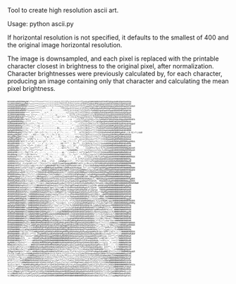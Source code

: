 Tool to create high resolution ascii art.

Usage: python ascii.py <image filename> <horizontal resolution>

If horizontal resolution is not specified, it defaults to the smallest of 400 and the original image horizontal resolution.

The image is downsampled, and each pixel is replaced with the printable character closest in brightness to the original pixel, after normalization. Character brightnesses were previously calculated by, for each character, producing an image containing only that character and calculating the mean pixel brightness.


<pre><sub><sup><sub><sup><sub><sup>
HGUU08$dD8DD8#g8#)**==***====**rr)))))cLLcL[C{{{Fy{zxtxtzttfIywVypG$HUUdUUUa5ShUEEd&amp;$p&amp;$HUdUpUUaUU&amp;a
Gap08d$8#QQgggR#&amp;*====***==+=*))))))))cLLv7tC{{{y{fztjtztYx{F4VFwydd$$UPUGqUppUaddE$Ed$AD&amp;GUqHUUpUdU
Udd$D&amp;RRR#RRRRRR*=====***=+==&amp;lt;)?)))?))cLLL[tz1f{fCCCztfftY7Cyww4Vy3h$&amp;EShpApUUAAdpaGdD&amp;0dAHppGAPaU&amp;0
UdD88RRRRRRgRgQ)======******)?*.....*......?7CCz%xxttttzxjjC{FIhI{%hdD$$UpAdGhHUUUpEddD&amp;&amp;$&amp;dqqpp5UUd
5pDDRRRRRR#RRRR**=+===*****) .....:P.:...:...~ft7[jt[tttxL[t{{Ih3fLfhd8d&amp;hUp$EppGUGqqU8Q$QDHEUpdpEG&amp;
0A88RRRRRRRRR#****_+=*****....=:*..:.:.........~LljjxjjY[[xf{{ISV{Lv{h&amp;8&amp;Ep5d$$dpdAUp&amp;Sd$$&amp;$&amp;dp&amp;UppU
d&amp;QRRRRWNRRRRN)*=+_+=*)*.:::?.:..,:::,:a:.:.:.: ,.1j[7Ljjtt{yywhV{jxlyUE$8dUUpE$aUpqHd&amp;AU888$DGAH5Uq
d0gRRRWRWR#gRf***=++*)`.,:_L.,::::::!:.:\h^:*** .?.)t[jL7t1yyyFIh{LlL7VGE8$&amp;pG&amp;$&amp;EDdUqH#pU$A$888GHUa
H8#RRWRWNRDRR=*&amp;lt;**=*).)tr.:::::__^~::~..~._...:~y ..:t7L7Yfy{{y33{Lv7cLIpA0pEGPdH$$D&amp;$p$8pp$8p88E&amp;E&amp;
8QgRRNRRRRRRg)))***_:~:.,_.:::::::..,:~..*x::..~ ..~.~tjLYC{{fFhh{Lcllc{aGdqpUpH$$DHHEHdGd&amp;AGDD0HAd$
DQRRRWNRR#RRt&amp;lt;))\*\::^=:~!..:::_.::.:~...)...,..!..,`.:Ll[1{{z{hh{lcc?L[GaUAahUaGH0888D&amp;&amp;0DA&amp;$DA$ppd
8QRRRRWRRRRg*))??):;;:^:)$..)::::::::~..............^`:;Ljz1ft{hh{Lcc??j{hqGGS5aAGHH#RgR$0&amp;88$p8$Ddd
8#RRRWRRRRRR))))c:__^;^::7.:_::::::::::.5h,....::..=.)::)jxtt[{4h{Lc??))fGahUUPhUUE8$QQWRR#&amp;#8&amp;&amp;$gQ8
8gRgRRRRRRRg)))l+__=^:;:.*..::_;::;:::~.=_)~...:..~`..I^*v7[jj{V4{Lv??))lUUhSSUpGGA&amp;8&amp;R88RR8dD8EHHDR
8#RRRRRRgRRy???=^!=^::)V*:)r?::=::::::t_+:.^~..~:.. ``?___LLlL{43{Ll)???)S333UahUUdE$RQRRRRg#U#\([0-9]+?\)&amp;$D
888RggRRgRR\)??C^__::R3:~:.\3c_:^:::?=.)`4;::..:::....^~::*cLL{3Vfvccl)cc{3c{UpaUqq&amp;888RQgRRW#G88$DQ
08ggR#RggRR)??cz::))8.::::::_^v:$)_7...:.7L....,*:::~:.hhy+clL{3I1vcl???cL))fIhUpd&amp;$88gRRgRQRR8pQd&amp;D
&amp;#gRRgRRgR8*))__trVP{^=_+.::...t.:~::*... )~..:::_::;,+*:_a)cL{3IzccLc??)?*)tVhSD&amp;&amp;$HRgRRRNRRQ8dHd&amp;U
88##Q8DRRR*&amp;lt;):=^=t;:+_==::yl^: ).....:..:`)w:::*;::*:_I^^;++lj{3ytccfc)))))t%I5GddD8#8#gRRRRNRggH#p&amp;
#8QQRR8RRD*)):__*y*_**___::_c`.),:,=;......UG:**^^_:_Ih:^^;_j[{3y%cvL?)vj))tywhAH08#gRWRR##RRR8DdH#$
8888Q8gQR*)))*+_*{+**_);=I+::.~5`..`.:  `..~Uy)_;;:;_)F:_;^!*j{IyYc?7??)??ltyaVGHD##WRRRRNNNRWN0$&amp;#8
&amp;8Q88D888))):==*c.===r?!!*:::.:H...... `.:.:&amp;lt;*+::::_*5:_____)x{3FYcc?Lcj?LfFy3UUH088#RRRRRNRWNgN$$$R
p$88H0p#&amp;lt;)?):_+*f=+**=*+c*_~::.*;.....`......)yU$AADDL:;;;_=+t{Iyjccv?cLL?L3ShGq$8D8RRRRRRNWRRRRRp$R
d88D$D8R))));:?hy**?1_=*;_;:..:_...,^.:.;...aL.`.,r==I+:!_=+*j{3wYct??ttj1f{hGU&amp;$8RRRRWWWRNNRWRNR8$0
D8$88&amp;Hp))c*^:*)8*?h++*+__._.::^C.:~:.... .;{{:,..l:,*y!!_;*\?{Iyj)xyctc){3Vh5AA$8#RRRRRRWRRNNRRRRHQ
H$8D&amp;Hd7???=:_)L?&amp;lt;t)*+=_:^:.::_*c..:..:..` {=..`.`,)_:y=___=)?{Iylc[4Lf{yhPaq&amp;pdGHRRRRRRNNNNRWNRRRQ8
HD#$H0&amp;wLLl_==))la*c*!+__):: ;:?x:..~.`...3jL . ....::.t_+=*L?j{{CC{yIhhU5aGdA0D$$8Q$RRRNNNNNRNNRRRg
$88DD&amp;h3{zt==r??Ldl)*+=!=_::P=U...)?)I _ j&amp;SWRgG)))*:..?*+*)h))Y{llwfGVpD0dUH$D$D$D88QRWRNNNNNRNNg##
$Q8D8H53Iy{_)lv)p)&amp;t\)=*_:^h)=)=*?+:=UyU)3=wpGhpqpp#RHRU*=&amp;lt;y;ULzctyIUISH8D$0D$8Q8888#Q8#RNNNNBWRRNQR
8888$EUVhI1rr{LV)c)c&amp;y)*=;Fz**{gR8&amp;DH8R?8{FtwU{h$UPhSd$V)hH)_{?ccv1hh8d&amp;HpDH88RgRRWRRR8RRNNNNNNRRRWg
88#8Q&amp;dhhhC)vt&amp;??)L&amp;lt;+=gH)h{WBNR8q$EApURRNc{&amp;RRRaG$Uhh4&amp;pp_?=^_Lt??VpPh5dp08RggQ#RWWWRRNRWRRNWNNNQRWN
8#RQD8HU4hh&amp;lt;tt))?)**))):hqNB8H&amp;d&amp;NRRAa8gRD4NgRh?ChAhSVGq$RBN${v3w{yEUHUdH&amp;&amp;$R88QWRRRRWNRWWNNRRRNWgRW
8gRRQ88Ga{wAV8l?c)??r*+{?DB$UU8EaRRRRp&amp;H$$a34{f*)3U55haGUDUNNNpwV1VD0$D&amp;p$H8HD#RggRRRRNWNNWNNRRRNQRR
8RRRRR8d0ww7&amp;LL)??)*\*:={BQdUddyv7V4{SGdHpS)\))Lh3PUS3UPqR&amp;&amp;Ngh*)wSa8H#gp$&amp;&amp;H#RggRRRRNRWNNRNNRRNNNRQ
8gRRRR8ApqFjIlj??x))**)[HNdqppUIc?))cyaSGhhaI3aqhhGUhPUGGp$UNU{Rd:IHRgg8D&amp;G&amp;DD$DRRRRWNNNNNNRRWRRNWg8
gRRRggQD#&amp;htyy[Llcc)=*cFNR$0ApGU3{hFF5h3hI3{IIIyFA5UhhaUGDRERUU8$#p&amp;lt;~N8R$H&amp;&amp;Qp88#RRRWWNNNNNNRRRRgNRR
RRRR#g#88Ha3C8Lt?c&amp;lt;\==LyNRH&amp;UGpUdhhahIIIVIFyy{yFaa4wIShqpUDHpHfV43hVh:`P8$Q8ED$8gRRNNNNNNNNNWWggQRRR
QgRRRR#R$$Uh{Hyyj))&amp;lt;**rc&amp;lt;D&amp;&amp;5aAaqwShya4w{{tIFV{IyhSUhS35aU#$UR$I{YhtwU4=+88pHH8DgNRRWNNNNNRWRRR#RRWR
RRRNRRR88&amp;EawSyyt))**){1N8dAUGUSaUhhwIwtL7tYtLIVaISpUPaaqE$Q$$R$Y{{y{G3A.g&amp;H$D$#gRRRNNNNNNWNNRRgRgRR
RRRRRRRRAE$d3aayCv)r*faNRQ0pAqApGF3pa[7{l%taRC3lSSdPUUVpAd8$d0gd{FL1Ip%U :&amp;8888RRWRRNBBBBNBNRRNRRRRQ
#RRRRRRgQ&amp;$$3a8htv)))LwNg$pqGpU&amp;&amp;G35ztGRR{l#qhpcfhaDpphq0&amp;$D0p8dLwC{Gptwy !R888gW#RNNNNBBBNNRRWRQWQR
#RRRRRWR880UhPUFy)1G$NNRdAAq&amp;qEGPV$y[1{URRpHt7jL?1U&amp;d&amp;UpppE$8$QSySwIhIIEy+*t8gRNgRRNNNNNNBBBNRRRRWRR
#RR#RRRRQDD&amp;A4U);18RBNW#&amp;8dpqGI$adwj=ay%yfItcv?j\LyPE&amp;Ud&amp;&amp;R8#EH843ya3{3SUc=_=gWRRRNNNNNNNNBBRNRRRRRR
#RRRR#RRRQQ$&amp;p#l?hHBBNRD&amp;8HddEpGUSF)vv)*?)l)+)v)=c1hp&amp;ppd&amp;888DQ8hU)?hhFyI*4R#&amp;:NgRNBNBNNNNNRNRgR88gN
gR#RRgRNRR#8g&amp;QL?=NNNNR8$D0&amp;d$&amp;GqSt?)l)*)))*?)*_*)t{U$Udd8888#8H$7))?{{x{ypRRpj3+RNNNNBBBNNNNRWDgggR
#RRRRRRNWRRRR$$7)RNNWW#88$$8$&amp;U&amp;pIzL*&amp;lt;))))*)?)_+*)%yI&amp;UE$DQRDQ88&amp;dxL?Lxy{FH&amp;#G)qacNNBNNBNNBNNNRRRQRR
ggRRRRWNWRRNW8hc)WNNRNRR88EDH8pHP3{vr+_*====&amp;lt;_=)*ctyh$0$&amp;&amp;RR#Qg8$Fq))?cLy5cfgUtI3FcWNBNBNNNNWNgWR##g
ggRgRgRRNNRRNN{t?BNNRWNR8D8D&amp;HD$IVF{)*===*)+*?)*cc?L{0DdD#QR#$#8HqIUL)y&amp;8yGCUphyyyy=RNNNNNNRNRRRRRDg
8#RR#RWNBNRNNNIyyBWNRNNNgQ8$E88$hVhIxc***c))=**)c)L{yEQ&amp;$RgRQ8QR8#pUpDfYtS8Rq8IftjtL:NBBNNNNNWWRRN$R
RQ#RRRWNNNRNNNwyIBNNWRNNRR8D&amp;8#8UVwzvv)??))LyapGqUVhG&amp;808RRR88g8RD#ahF&amp;URRUadhDF%Lcxf_NNNNRNWNRRRR88
R8gRRgRNWWNNWhh{hNBNWQRNNRQ88#Rgd3Cc?)ljIUpERNNNNQR$HDDD0RQR88$$R885{LRUx%%yyGaQyLcc7LNNNNRWRNRRggR8
8RRRRRRNNNNNBt5{{$BWNQRNNRQgQRNREadaUUd$#NBBNWWR#4j{hQD$D8Q888$DQQ8RA$*))?)cLt%{&amp;tLcLf)NNNRNRRRNWRR8
#RRRRRWNNWNNBGqFf{BNWRRWNNR8QRNN843yfj?))cL7Ll?))?1hE#D$RR#QQD$&amp;88$8UD))\)))Scf{$&amp;qaIdyNNWNNRRNWNRgD
gRRRRRWNNNWBWGSI{zNNWNRRRNR#$gNRgh5qS3yjc))))))c1yqU$#8RR#8#80$H08R8d$))\c)8U)?%hva?*7RNNNRNWRRRRRR#
gRRRRWWNNWNN$pVyyYUWNNRQRNWgH#NW#paIa&amp;08qUat1Ihh$8Ep#R8g8R#$D&amp;8$$88Q8$L)**Ij)?)cha!fU==WWNWRNRRNRR#R
RRRWWWNNNNNN$hwwItvNNNQRR#WR88NR88Uhh$&amp;D8gRR8$gR#$EHRQ$8gR8$$H&amp;DH&amp;88R0fc&amp;lt;*r))))cEHNHa$chRNNNNRRNRR8R
RRRNRNNNNNNNj$wyY7LaWWRg##gR88RQRDdpEdEHD8$gRggg8888H$pQR0$D8pEDDpD$QHSc))**&amp;lt;))?URwlcLhhNRNNRgWRRR8R
RRRNWNNNRR8cLpUfF{CLhRWR#W#R8H0RgRH08$8DpE0#QgRRQg#880&amp;8Q&amp;$&amp;Hq5Ud&amp;H&amp;8$&amp;)*\)****pxRvtv??U7NNNNRRRR8RR
RRRRWWNNNNLcLLpD&amp;p$$HWWRQ#R#RpA88#DE888&amp;88D8R##gQ888&amp;&amp;H$A$8p&amp;GPVqddHE8A${*=***=jya))\)?C=RNNNRRNR8Rg
gRRWNNNNWR?lG))LL??rIaNRg$R88$p8QHR$D$#888AHg#RRRg88$Hdddqp&amp;UPpa&amp;pdpA#8w3CGU)?5FR*))&amp;lt;))?)NNNNNRRWER8
RRRRNWNNRR)c8l&amp;lt;)**+=_CRg8##RQ$pQ8D#888#8#8pD$D8Q#QHA$0dqdUGGUSUUAEApd8$8Rz{C=+&amp;3c*+=**)))WNNNRRWRdR#
gRRWRRNRWRl&amp;l)*==+=+*lB88gR#8880$$gg8#RRNR#gRNRNRQ80$&amp;G&amp;SSpdUySSGpp&amp;HHQ5{p$RtLL&amp;_++=**\)*1NNRWRRW8pR
RRRRNRNWWNch?1___=::t8N$#R$RRg8DQ88RNNNBBBBNNNBNNR8&amp;HDEEaSIaVFyIUGHp&amp;0##y*=z$R?d=!;!+=**)*NWNRRRRH&amp;R
RRRRWRNRRQ4??[*_:::~aWR8$RDRggQ8888WWNNNBNNNNWRWRR8&amp;&amp;qpGpUPhI353ha$p5H8$aL*+=5lL)+__!++))*NNNNRRR&amp;#R
RgRRRR{t7Ihfvc*::~:~NQ8Q&amp;E#RR#R8Q#RgRRWNRR8$DDD&amp;8DDdaSwhVGPphSUUAA$$EEH88{r+!zy)y__+_=+=))NNNNWRRU8N
RR#&amp;I8V{Y&amp;7Lc)++.::BNHD$A5HR#R8880#RR88Q80pPpdqUhyqSa{Iy&amp;A5GqIaapdpdS&amp;E&amp;pRS==)E)U___::_!))NNNRRRRUpW
5{3I4I{wPcFjL\)r)CBNNN$HhpUd8g8#8$D0H&amp;hGd0UAU3S[hywhh{Sxy{f%PSa3VUUpGdUH$p8$+_3)h*^;::+_t?NRNNRRRU5R
yyIh3VU8&amp;)L%c)**+pNBRRR8d0IUU88$DHHpEUS3{IIh{ht?%hhjlfCl?l{j{4haSaIUGP0dHH&amp;RN+?c));_^;+=hBNNNWgR8p&amp;R
{hRgpI&amp;aVqUtc?*)&amp;lt;$BNR&amp;&amp;E08ppdEUHd&amp;A5a3Ih4Lccy{c?lvftLlcLccv{y5IFUFhdUppEdUa#N8)S*cl?crt3?RNNNN8#ga&amp;R
IfLYyL[cp8cly)==h8NNg8HE8$SUSGU&amp;U4{tc{Lfy%lL)?[yjCt??vc)c{Iy4a1UVaaapaAqGphI8R8tI5IVq3GaRNWWNNRpgSD#
L1LIxjc)*UI77)+rvGNRR88p&amp;$Ah3Fy{{Lc[t{LLfxvyYv7fvvv[v?l1LF{Vhh{zj1vYyh{UV5USh8R#wRNS)ER#NNNNNNR8#aHG
[x{j%l?)*?$LjryyRNN8$88&amp;&amp;HpIq{yyIStLLl?fl?)?j?tv)jx{xyjcc1cI{fCLCy%yy3{yttFywhHgUhNNBNNNNWRRNNNqDpgF
wf%t7?)))*yydSNNNW#$U8dUd5SUhywwhI{lLcjIwt7?lcL?)twLLLlhSSVI4h%yyh{ft{4j{Y{z?y3Q&amp;UgBNNNNWWNWRWRG$$Qa
1ztjv?)**)\v8NWRR8Hh&amp;GEdhF4IhAVtIVFwF{lfLyL{?v[tyllzVfPUpFAaS{xUaIvfC1II{LljlLYU8UENNNNBNNNNRNREUhdH
tLLLv))&amp;lt;*)W&amp;#88$8HqqHEph5GwFCytIShG3hIwhVUhLyh{tvLyhIyUaypUUG{1yU1z{jttyIzvftc{4SEUQBNNNNNNNNR85UhI$
77lL?)**yNRA$Sdp&amp;d{daIha4ISyaa3hhyLIaaGUI4ap3FwwVIVaSAH&amp;hISGGE5aIy{f{[f{Itfxf?j%1Iy{{3WBNRRRRRyFU0ph
lLvc?)cRR8FUhhh3UphpUVISFVh{UFUhUU&amp;UqyUGd00AGUUGUUp&amp;#&amp;&amp;$G&amp;&amp;q3dUhhVwyywyyIIy{x?{cxyF{xlLNWRRNRW&amp;GH80y
vcvc)#WgqU{yhfFfSVyyhIFy{V343yVV&amp;8H&amp;H&amp;UAUppGAd8DDRQ$&amp;dE$8$pApdUSa5ah4hIyhSV{x?))tIL{ywGNRQQ##pUh)yS=
vlcLNNHUh3w5[Lthy4F{yw3{fyhhPUHAUH0&amp;p&amp;D0ddH8$g#RRRRWWRRRNRRQQ8&amp;pUUUaShI33hFy{[jl?fyCF8NNR&amp;R&amp;&amp;wd5UH0)
tc1RNQ3VIyh[tyLlyhh1y{hyhyyaUUpEE808#8dQNNNNR8#RRRNBWRNBNNNNRRQHGAUahhUUaI3fyftvL[))lwpNWpRGdhGpF$V)
</sup></sub></sup></sub></sup></sub></pre>

